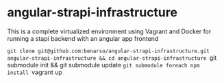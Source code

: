 # angular-strapi-infrastructure

This is a complete virtualized environment using Vagrant and Docker for running a stapi backend with an angular app frontend

`git clone git@github.com:benarso/angular-strapi-infrastructure.git angular-strapi-infrastructure && cd angular-strapi-infrastructure
`git submodule init && git submodule update
`git submodule foreach npm install
`vagrant up
